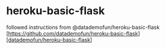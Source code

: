 # heroku-basic-flask

followed instructions from @datademofun/heroku-basic-flask
[https://github.com/datademofun/heroku-basic-flask][datademofun/heroku-basic-flask]

